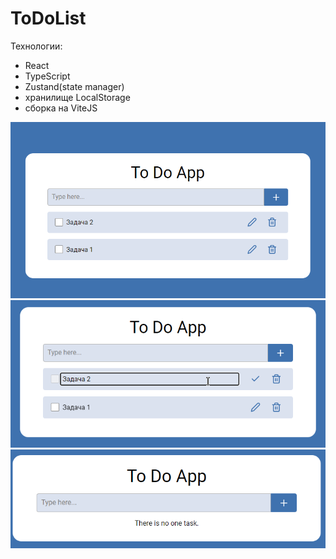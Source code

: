 # ToDoList

Технологии:
* React
* TypeScript
* Zustand(state manager)
* хранилище LocalStorage
* сборка на ViteJS

![Alt text](/images%20for%20git/image.png)
![Alt text](/images%20for%20git/image-1.png)
![Alt text](/images%20for%20git/image-2.png)